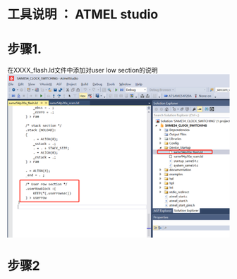 # 工具说明 ： ATMEL studio
# 步骤1.
在XXXX_flash.ld文件中添加对user low section的说明
![image](https://github.com/yuchengstudio/cortex-M/blob/master/cortex-M4/SAME54/production_program/reference/fuse_002.png)

# 步骤2

